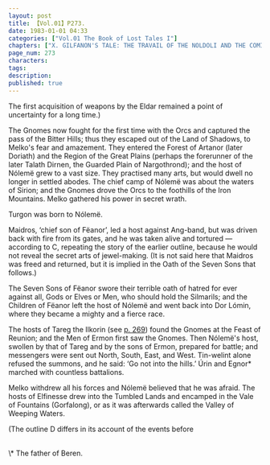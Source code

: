 ```yaml
---
layout: post
title: 【Vol.01】P273.
date: 1983-01-01 04:33
categories: ["Vol.01 The Book of Lost Tales I"]
chapters: ["X. GILFANON'S TALE: THE TRAVAIL OF THE NOLDOLI AND THE COMING OF MANKIND"]
page_num: 273
characters: 
tags: 
description: 
published: true
---
```


<p style="text-indent: 0;">
The first acquisition of weapons by the Eldar remained a point of uncertainty for a long time.)
</p>

The Gnomes now fought for the first time with the Orcs and captured the pass of the Bitter Hills; thus they escaped out of the Land of Shadows, to Melko's fear and amazement. They entered the Forest of Artanor (later Doriath) and the Region of the Great Plains (perhaps the forerunner of the later Talath Dirnen, the Guarded Plain of Nargothrond); and the host of Nólemë grew to a vast size. They practised many arts, but would dwell no longer in settled abodes. The chief camp of Nólemë was about the waters of Sirion; and the Gnomes drove the Orcs to the foothills of the Iron Mountains. Melko gathered his power in secret wrath.

Turgon was born to Nólemë.

Maidros, ‘chief son of Fëanor’, led a host against Ang-band, but was driven back with fire from its gates, and he was taken alive and tortured — according to C, repeating the story of the earlier outline, because he would not reveal the secret arts of jewel-making. (It is not said here that Maidros was freed and returned, but it is implied in the Oath of the Seven Sons that follows.)

The Seven Sons of Fëanor swore their terrible oath of hatred for ever against all, Gods or Elves or Men, who should hold the Silmarils; and the Children of Fëanor left the host of Nólemë and went back into Dor Lómin, where they became a mighty and a fierce race.

The hosts of Tareg the Ilkorin (see [p. 269]({{site.baseurl}}/vol01-p269)) found the Gnomes at the Feast of Reunion; and the Men of Ermon first saw the Gnomes. Then Nólemë's host, swollen by that of Tareg and by the sons of Ermon, prepared for battle; and messengers were sent out North, South, East, and West. Tin-welint alone refused the summons, and he said: ‘Go not into the hills.’ Úrin and Egnor\* marched with countless battalions.

Melko withdrew all his forces and Nólemë believed that he was afraid. The hosts of Elfinesse drew into the Tumbled Lands and encamped in the Vale of Fountains (Gorfalong), or as it was afterwards called the Valley of Weeping Waters.

(The outline D differs in its account of the events before

<BR>
\* The father of Beren.


